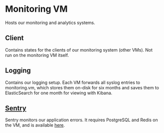 # Monitoring VM

Hosts our monitoring and analytics systems.

## Client

Contains states for the clients of our monitoring system (other VMs). Not run 
on the monitoring VM itself.

## Logging

Contains our logging setup. Each VM forwards all syslog entries to 
monitoring.vm, which stores them on-disk for six months and saves them to 
ElasticSearch for one month for viewing with Kibana.

## [Sentry](getsentry.com)

Sentry monitors our application errors. It requires PostgreSQL and Redis on the 
VM, and is available [here](sentry.habhub.org).
